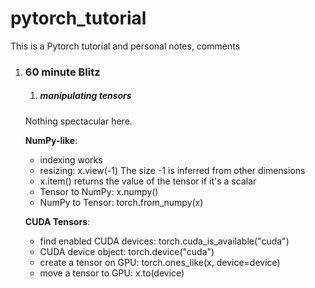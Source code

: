 # pytorch_tutorial
This is a Pytorch tutorial and personal notes, comments

1. ### 60 minute Blitz
    1. ##### manipulating tensors
    Nothing spectacular here.

    **NumPy-like**:
      * indexing works
      * resizing: x.view(-1)
      The size -1 is inferred from other dimensions
      * x.item() returns the value of the tensor if it's a scalar
      * Tensor to NumPy: x.numpy()
      * NumPy to Tensor: torch.from_numpy(x)

    **CUDA Tensors**:
      * find enabled CUDA devices: torch.cuda_is_available("cuda")
      * CUDA  device object: torch.device("cuda")
      * create a tensor on GPU: torch.ones_like(x, device=device)
      * move a tensor to GPU: x.to(device)
